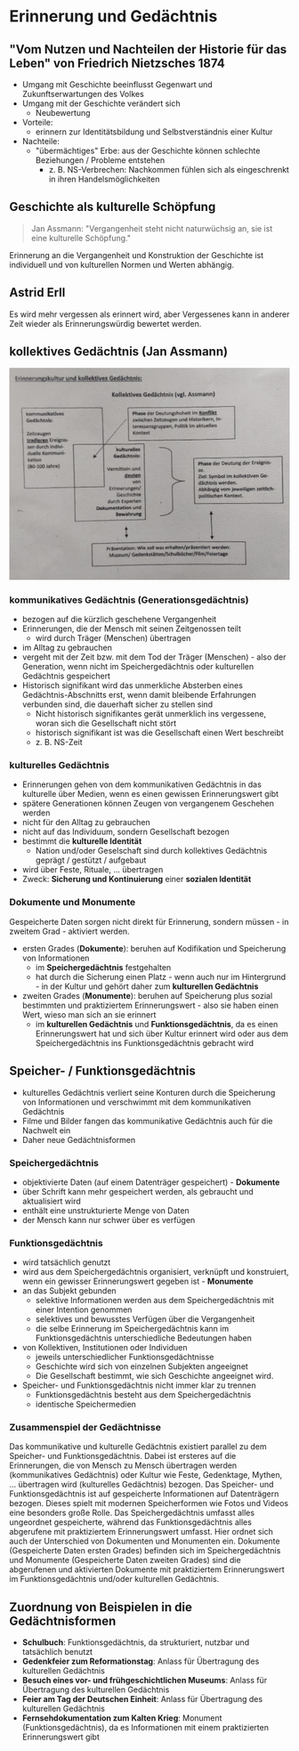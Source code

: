 # Erinnerung und Gedächtnis

## "Vom Nutzen und Nachteilen der Historie für das Leben" von Friedrich Nietzsches 1874

- Umgang mit Geschichte beeinflusst Gegenwart und Zukunftserwartungen des Volkes
- Umgang mit der Geschichte verändert sich
  - Neubewertung
- Vorteile:
  - erinnern zur Identitätsbildung und Selbstverständnis einer Kultur
- Nachteile:
  - "übermächtiges" Erbe: aus der Geschichte können schlechte Beziehungen / Probleme entstehen
    - z. B. NS-Verbrechen: Nachkommen fühlen sich als eingeschrenkt in ihren Handelsmöglichkeiten

## Geschichte als kulturelle Schöpfung

> Jan Assmann: "Vergangenheit steht nicht naturwüchsig an, sie ist eine kulturelle Schöpfung."

Erinnerung an die Vergangenheit und Konstruktion der Geschichte ist individuell und von kulturellen Normen und Werten abhängig.

## Astrid Erll

Es wird mehr vergessen als erinnert wird, aber Vergessenes kann in anderer Zeit wieder als Erinnerungswürdig bewertet werden.

## kollektives Gedächtnis (Jan Assmann)

![kommunikatives, kollektives und kulturelles Gedächtnis](../../images/Geschichte/Gedaechtnisformen-Uebersicht.jpeg)

### kommunikatives Gedächtnis (Generationsgedächtnis)

- bezogen auf die kürzlich geschehene Vergangenheit
- Erinnerungen, die der Mensch mit seinen Zeitgenossen teilt
  - wird durch Träger (Menschen) übertragen
- im Alltag zu gebrauchen
- vergeht mit der Zeit bzw. mit dem Tod der Träger (Menschen) - also der Generation, wenn nicht im Speichergedächtnis oder kulturellen Gedächtnis gespeichert
- Historisch signifikant wird das unmerkliche Absterben eines Gedächtnis-Abschnitts erst, wenn damit bleibende Erfahrungen verbunden sind, die dauerhaft sicher zu stellen sind
  - Nicht historisch signifikantes gerät unmerklich ins vergessene, woran sich die Gesellschaft nicht stört
  - historisch signifikant ist was die Gesellschaft einen Wert beschreibt
  - z. B. NS-Zeit

### kulturelles Gedächtnis

- Erinnerungen gehen von dem kommunikativen Gedächtnis in das kulturelle über Medien, wenn es einen gewissen Erinnerungswert gibt
- spätere Generationen können Zeugen von vergangenem Geschehen werden
- nicht für den Alltag zu gebrauchen
- nicht auf das Individuum, sondern Gesellschaft bezogen
- bestimmt die **kulturelle Identität**
  - Nation und/oder Geselschaft sind durch kollektives Gedächtnis geprägt / gestützt / aufgebaut
- wird über Feste, Rituale, ... übertragen
- Zweck: **Sicherung und Kontinuierung** einer **sozialen Identität**

### Dokumente und Monumente

Gespeicherte Daten sorgen nicht direkt für Erinnerung, sondern müssen - in zweitem Grad - aktiviert werden.

- ersten Grades (**Dokumente**): beruhen auf Kodifikation und Speicherung von Informationen
  - im **Speichergedächtnis** festgehalten
  - hat durch die Sicherung einen Platz - wenn auch nur im Hintergrund - in der Kultur und gehört daher zum **kulturellen Gedächtnis**
- zweiten Grades (**Monumente**): beruhen auf Speicherung plus sozial bestimmten und praktiziertem Erinnerungswert - also sie haben einen Wert, wieso man sich an sie erinnert
  - im **kulturellen Gedächtnis** und **Funktionsgedächtnis**, da es einen Erinnerungswert hat und sich über Kultur erinnert wird oder aus dem Speichergedächtnis ins Funktionsgedächtnis gebracht wird

## Speicher- / Funktionsgedächtnis

- kulturelles Gedächtnis verliert seine Konturen durch die Speicherung von Informationen und verschwimmt mit dem kommunikativen Gedächtnis
- Filme und Bilder fangen das kommunikative Gedächtnis auch für die Nachwelt ein
- Daher neue Gedächtnisformen

### Speichergedächtnis

- objektivierte Daten (auf einem Datenträger gespeichert) - **Dokumente**
- über Schrift kann mehr gespeichert werden, als gebraucht und aktualisiert wird
- enthält eine unstrukturierte Menge von Daten
- der Mensch kann nur schwer über es verfügen

### Funktionsgedächtnis

- wird tatsächlich genutzt
- wird aus dem Speichergedächtnis organisiert, verknüpft und konstruiert, wenn ein gewisser Erinnerungswert gegeben ist - **Monumente**
- an das Subjekt gebunden
  - selektive Informationen werden aus dem Speichergedächtnis mit einer Intention genommen
  - selektives und bewusstes Verfügen über die Vergangenheit
  - die selbe Erinnerung im Speichergedächtnis kann im Funktionsgedächtnis unterschiedliche Bedeutungen haben
- von Kollektiven, Institutionen oder Individuen
  - jeweils unterschiedlicher Funktionsgedächtnisse
  - Geschichte wird sich von einzelnen Subjekten angeeignet
  - Die Gesellschaft bestimmt, wie sich Geschichte angeeignet wird.
- Speicher- und Funktionsgedächtnis nicht immer klar zu trennen
  - Funktionsgedächtnis besteht aus dem Speichergedächtnis
  - identische Speichermedien

### Zusammenspiel der Gedächtnisse

Das kommunikative und kulturelle Gedächtnis existiert parallel zu dem Speicher- und Funktionsgedächtnis. Dabei ist ersteres auf die Erinnerungen, die von Mensch zu Mensch übertragen werden (kommunikatives Gedächtnis) oder Kultur wie Feste, Gedenktage, Mythen, ... übertragen wird (kulturelles Gedächtnis) bezogen. Das Speicher- und Funktionsgedächtnis ist auf gespeicherte Informationen auf Datenträgern bezogen. Dieses spielt mit modernen Speicherformen wie Fotos und Videos eine besonders große Rolle. Das Speichergedächtnis umfasst alles ungeordnet gespeicherte, während das Funktionsgedächtnis alles abgerufene mit praktiziertem Erinnerungswert umfasst. Hier ordnet sich auch der Unterschied von Dokumenten und Monumenten ein. Dokumente (Gespeicherte Daten ersten Grades) befinden sich im Speichergedächtnis und Monumente (Gespeicherte Daten zweiten Grades) sind die abgerufenen und aktivierten Dokumente mit praktiziertem Erinnerungswert im Funktionsgedächtnis und/oder kulturellen Gedächtnis.

## Zuordnung von Beispielen in die Gedächtnisformen

- **Schulbuch**: Funktionsgedächtnis, da strukturiert, nutzbar und tatsächlich benutzt
- **Gedenkfeier zum Reformationstag**: Anlass für Übertragung des kulturellen Gedächtnis
- **Besuch eines vor- und frühgeschichtlichen Museums**: Anlass für Übertragung des kulturellen Gedächtnis
- **Feier am Tag der Deutschen Einheit**: Anlass für Übertragung des kulturellen Gedächtnis
- **Fernsehdokumentation zum Kalten Krieg**: Monument (Funktionsgedächtnis), da es Informationen mit einem praktizierten Erinnerungswert gibt
